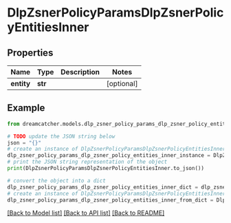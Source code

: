 # DlpZsnerPolicyParamsDlpZsnerPolicyEntitiesInner


## Properties

Name | Type | Description | Notes
------------ | ------------- | ------------- | -------------
**entity** | **str** |  | [optional] 

## Example

```python
from dreamcatcher.models.dlp_zsner_policy_params_dlp_zsner_policy_entities_inner import DlpZsnerPolicyParamsDlpZsnerPolicyEntitiesInner

# TODO update the JSON string below
json = "{}"
# create an instance of DlpZsnerPolicyParamsDlpZsnerPolicyEntitiesInner from a JSON string
dlp_zsner_policy_params_dlp_zsner_policy_entities_inner_instance = DlpZsnerPolicyParamsDlpZsnerPolicyEntitiesInner.from_json(json)
# print the JSON string representation of the object
print(DlpZsnerPolicyParamsDlpZsnerPolicyEntitiesInner.to_json())

# convert the object into a dict
dlp_zsner_policy_params_dlp_zsner_policy_entities_inner_dict = dlp_zsner_policy_params_dlp_zsner_policy_entities_inner_instance.to_dict()
# create an instance of DlpZsnerPolicyParamsDlpZsnerPolicyEntitiesInner from a dict
dlp_zsner_policy_params_dlp_zsner_policy_entities_inner_from_dict = DlpZsnerPolicyParamsDlpZsnerPolicyEntitiesInner.from_dict(dlp_zsner_policy_params_dlp_zsner_policy_entities_inner_dict)
```
[[Back to Model list]](../README.md#documentation-for-models) [[Back to API list]](../README.md#documentation-for-api-endpoints) [[Back to README]](../README.md)


